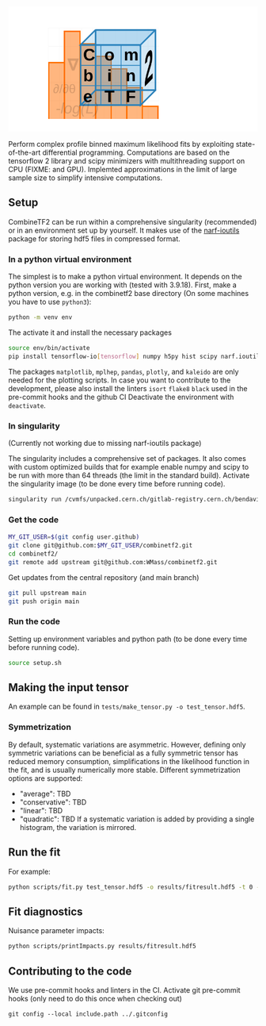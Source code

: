 ![Framework Logo](data/logo/logo.svg)

Perform complex profile binned maximum likelihood fits by exploiting state-of-the-art differential programming. 
Computations are based on the tensorflow 2 library and scipy minimizers with multithreading support on CPU (FIXME: and GPU).
Implemted approximations in the limit of large sample size to simplify intensive computations.

## Setup

CombineTF2 can be run within a comprehensive singularity (recommended) or in an environment set up by yourself. 
It makes use of the [narf-ioutils](https://pypi.org/project/narf-ioutils/0.1.1/) package for storing hdf5 files in compressed format.

### In a python virtual environment
The simplest is to make a python virtual environment. It depends on the python version you are working with (tested with 3.9.18).
First, make a python version, e.g. in the combinetf2 base directory (On some machines you have to use `python3`):
```bash
python -m venv env
```
The activate it and install the necessary packages
```bash
source env/bin/activate
pip install tensorflow-io[tensorflow] numpy h5py hist scipy narf.ioutils matplotlib mplhep pandas plotly kaleido 
```
The packages `matplotlib`, `mplhep`, `pandas`, `plotly`, and `kaleido` are only needed for the plotting scripts. 
In case you want to contribute to the development, please also install the linters `isort` `flake8` `black` used in the pre-commit hooks and the github CI
Deactivate the environment with `deactivate`.

### In singularity
(Currently not working due to missing narf-ioutils package)

The singularity includes a comprehensive set of packages. 
It also comes with custom optimized builds that for example enable numpy and scipy to be run with more than 64 threads (the limit in the standard build).
Activate the singularity image (to be done every time before running code). 
```bash
singularity run /cvmfs/unpacked.cern.ch/gitlab-registry.cern.ch/bendavid/cmswmassdocker/wmassdevrolling\:latest
```

### Get the code
```bash
MY_GIT_USER=$(git config user.github)
git clone git@github.com:$MY_GIT_USER/combinetf2.git
cd combinetf2/
git remote add upstream git@github.com:WMass/combinetf2.git
```

Get updates from the central repository (and main branch)
```bash
git pull upstream main
git push origin main
```

### Run the code
Setting up environment variables and python path (to be done every time before running code).
```bash
source setup.sh
```

## Making the input tensor

An example can be found in ```tests/make_tensor.py -o test_tensor.hdf5```. 

### Symmetrization
By default, systematic variations are asymmetric. 
However, defining only symmetric variations can be beneficial as a fully symmetric tensor has reduced memory consumption, simplifications in the likelihood function in the fit, and is usually numerically more stable. 
Different symmetrization options are supported:
 * "average": TBD
 * "conservative": TBD
 * "linear": TBD
 * "quadratic": TBD
If a systematic variation is added by providing a single histogram, the variation is mirrored. 

## Run the fit

For example:
```bash
python scripts/fit.py test_tensor.hdf5 -o results/fitresult.hdf5 -t 0 --doImpacts --globalImpacts --binByBinStat --saveHists --computeHistErrors --project ch1 a --project ch1 b
```

## Fit diagnostics

Nuisance parameter impacts:
```bash
python scripts/printImpacts.py results/fitresult.hdf5
```

## Contributing to the code

We use pre-commit hooks and linters in the CI. Activate git pre-commit hooks (only need to do this once when checking out)
```
git config --local include.path ../.gitconfig
```
